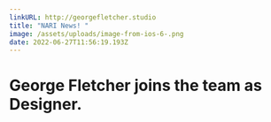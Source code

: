 ```yaml
---
linkURL: http://georgefletcher.studio
title: "NARI News! "
image: /assets/uploads/image-from-ios-6-.png
date: 2022-06-27T11:56:19.193Z
---
```

# George Fletcher joins the team as Designer.